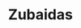 ---
title: "Zubaidas"
url: /karachi/zubaidas-1st-floor-saima-paari-flower-shahrah-e-humayun-block-f-north-nazimabad-town/
shop: baby goods
---